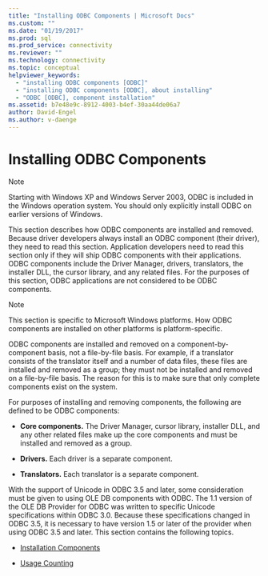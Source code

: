 ```yaml
---
title: "Installing ODBC Components | Microsoft Docs"
ms.custom: ""
ms.date: "01/19/2017"
ms.prod: sql
ms.prod_service: connectivity
ms.reviewer: ""
ms.technology: connectivity
ms.topic: conceptual
helpviewer_keywords: 
  - "installing ODBC components [ODBC]"
  - "installing ODBC components [ODBC], about installing"
  - "ODBC [ODBC], component installation"
ms.assetid: b7e48e9c-8912-4003-b4ef-30aa44de06a7
author: David-Engel
ms.author: v-daenge
---
```

# Installing ODBC Components
> [!NOTE]  
>  Starting with Windows XP and Windows Server 2003, ODBC is included in the Windows operation system. You should only explicitly install ODBC on earlier versions of Windows.  
  
 This section describes how ODBC components are installed and removed. Because driver developers always install an ODBC component (their driver), they need to read this section. Application developers need to read this section only if they will ship ODBC components with their applications. ODBC components include the Driver Manager, drivers, translators, the installer DLL, the cursor library, and any related files. For the purposes of this section, ODBC applications are not considered to be ODBC components.  
  
> [!NOTE]  
>  This section is specific to Microsoft Windows platforms. How ODBC components are installed on other platforms is platform-specific.  
  
 ODBC components are installed and removed on a component-by-component basis, not a file-by-file basis. For example, if a translator consists of the translator itself and a number of data files, these files are installed and removed as a group; they must not be installed and removed on a file-by-file basis. The reason for this is to make sure that only complete components exist on the system.  
  
 For purposes of installing and removing components, the following are defined to be ODBC components:  
  
-   **Core components.** The Driver Manager, cursor library, installer DLL, and any other related files make up the core components and must be installed and removed as a group.  
  
-   **Drivers.** Each driver is a separate component.  
  
-   **Translators.** Each translator is a separate component.  
  
 With the support of Unicode in ODBC 3.5 and later, some consideration must be given to using OLE DB components with ODBC. The 1.1 version of the OLE DB Provider for ODBC was written to specific Unicode specifications within ODBC 3.0. Because these specifications changed in ODBC 3.5, it is necessary to have version 1.5 or later of the provider when using ODBC 3.5 and later. This section contains the following topics.  
  
-   [Installation Components](../../../odbc/reference/install/installation-components.md)  
  
-   [Usage Counting](../../../odbc/reference/install/usage-counting.md)

